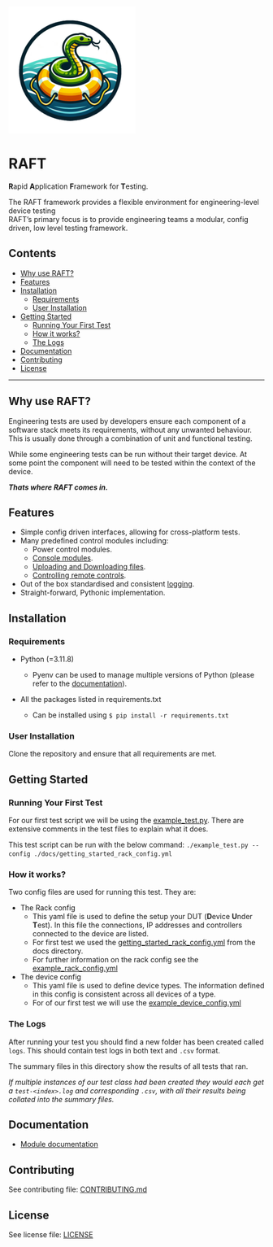 ![LOGO](docs/images/RAFT_Logo_250.png)

# RAFT

**R**apid **A**pplication **F**ramework for **T**esting.<br>

The RAFT framework provides a flexible environment for engineering-level device testing<br>
RAFT’s primary focus is to provide engineering teams a modular, config driven, low level testing framework.

## Contents

* [Why use RAFT?](#why-use-raft)
* [Features](#features)
* [Installation](#installation)
  * [Requirements](#requirements)
  * [User Installation](#user-installation)
* [Getting Started](#getting-started)
  * [Running Your First Test](#running-your-first-test)
  * [How it works?](#how-it-works)
  * [The Logs](#the-logs)
* [Documentation](#documentation)
* [Contributing](#contributing)
* [License](#license)

---

## Why use RAFT?

Engineering tests are used by developers ensure each component of a software stack meets its requirements, without any unwanted behaviour. This is usually done through a combination of unit and functional testing.

While some engineering tests can be run without their target device. At some point the component will need to be tested within the context of the device.


***Thats where RAFT comes in.***

## Features

- Simple config driven interfaces, allowing for cross-platform tests.
- Many predefined control modules including:
  - Power control modules.
  - [Console modules](docs/modules/command_modules).
  - [Uploading and Downloading files](docs/modules/outbound_client.md).
  - [Controlling remote controls](docs/modules/common_remote.md).
- Out of the box standardised and consistent [logging](docs/modules/log_module.md).
- Straight-forward, Pythonic implementation.

## Installation

### Requirements

- Python (=3.11.8)
    - Pyenv can be used to manage multiple versions of Python (please refer to the [documentation](https://github.com/pyenv/pyenv?tab=readme-ov-file#installation)).

- All the packages listed in requirements.txt
    - Can be installed using `$ pip install -r requirements.txt`

### User Installation

Clone the repository and ensure that all requirements are met.

## Getting Started

### Running Your First Test

For our first test script we will be using the [example_test.py](example_test.py). There are extensive comments in the test files to explain what it does.

This test script can be run with the below command:
`./example_test.py --config ./docs/getting_started_rack_config.yml`

### How it works?

Two config files are used for running this test. They are:

- The Rack config
  - This yaml file is used to define the setup your DUT (**D**evice **U**nder **T**est). In this file the connections, IP addresses and controllers connected to the device are listed.
  - For first test we used the [getting_started_rack_config.yml](docs/getting_started_rack_config.yml) from the docs directory.
  - For further information on the rack config see the [example_rack_config.yml](docs/example_rack_config.yml)
- The device config
  - This yaml file is used to define device types. The information defined in this config is consistent across all devices of a type.
  - For of our first test we will use the [example_device_config.yml](docs/example_device_config.yml)

### The Logs

After running your test you should find a new folder has been created called `logs`. This should contain test logs in both text and `.csv` format.

The summary files in this directory show the results of all tests that ran.

*If multiple instances of our test class had been created they would each get a `test-<index>.log` and corresponding `.csv`, with all their results being collated into the summary files.*


## Documentation

- [Module documentation](docs/modules/interfaces.md)

## Contributing

See contributing file: [CONTRIBUTING.md](./CONTRIBUTING.md)

## License

See license file: [LICENSE](./LICENSE)
